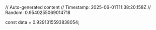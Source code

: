 // Auto-generated content
// Timestamp: 2025-06-01T11:38:20.158Z
// Random: 0.9540255069014718

const data = 0.9291315593838054;